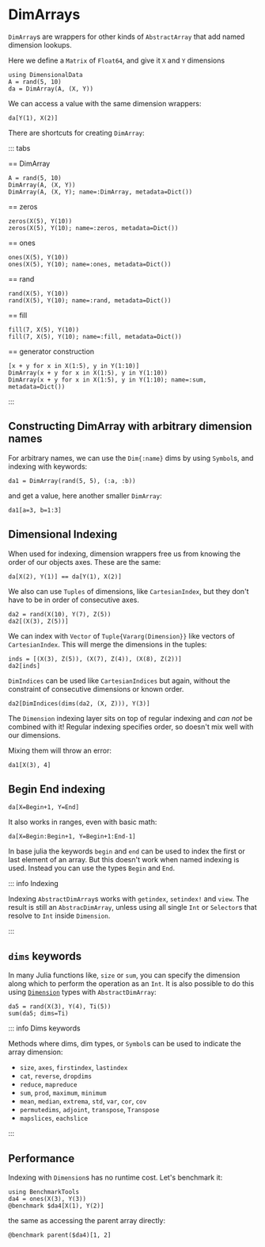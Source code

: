 # DimArrays

`DimArray`s are wrappers for other kinds of `AbstractArray` that
add named dimension lookups.


Here we define a `Matrix` of `Float64`, and give it `X` and `Y` dimensions

```@ansi dimarray
using DimensionalData
A = rand(5, 10)
da = DimArray(A, (X, Y))
```

We can access a value with the same dimension wrappers:

```@ansi dimarray
da[Y(1), X(2)]
```

There are shortcuts for creating `DimArray`:

::: tabs

== DimArray

```@ansi dimarray
A = rand(5, 10)
DimArray(A, (X, Y))
DimArray(A, (X, Y); name=:DimArray, metadata=Dict())
```

== zeros

```@ansi dimarray
zeros(X(5), Y(10))
zeros(X(5), Y(10); name=:zeros, metadata=Dict())
```

== ones

```@ansi dimarray
ones(X(5), Y(10))
ones(X(5), Y(10); name=:ones, metadata=Dict())
```

== rand

```@ansi dimarray
rand(X(5), Y(10))
rand(X(5), Y(10); name=:rand, metadata=Dict())
```

== fill

```@ansi dimarray
fill(7, X(5), Y(10))
fill(7, X(5), Y(10); name=:fill, metadata=Dict())
```

== generator construction

```@ansi dimarray
[x + y for x in X(1:5), y in Y(1:10)]
DimArray(x + y for x in X(1:5), y in Y(1:10))
DimArray(x + y for x in X(1:5), y in Y(1:10); name=:sum, metadata=Dict())
```

:::

## Constructing DimArray with arbitrary dimension names

For arbitrary names, we can use the `Dim{:name}` dims
by using `Symbol`s, and indexing with keywords:

```@ansi dimarray
da1 = DimArray(rand(5, 5), (:a, :b))
```

and get a value, here another smaller `DimArray`:

```@ansi dimarray
da1[a=3, b=1:3]
```

## Dimensional Indexing

When used for indexing, dimension wrappers free us from knowing the
order of our objects axes. These are the same:

```@ansi dimarray
da[X(2), Y(1)] == da[Y(1), X(2)]
```

We also can use `Tuples` of dimensions, like `CartesianIndex`,
but they don't have to be in order of consecutive axes.

```@ansi dimarray
da2 = rand(X(10), Y(7), Z(5))
da2[(X(3), Z(5))]
```

We can index with `Vector` of `Tuple{Vararg(Dimension}}` like vectors of
`CartesianIndex`. This will merge the dimensions in the tuples:

```@ansi dimarray
inds = [(X(3), Z(5)), (X(7), Z(4)), (X(8), Z(2))]
da2[inds]
```

`DimIndices` can be used like `CartesianIndices` but again, without the
constraint of consecutive dimensions or known order.

```@ansi dimarray
da2[DimIndices(dims(da2, (X, Z))), Y(3)]
```

The `Dimension` indexing layer sits on top of regular indexing and _can not_ be combined
with it! Regular indexing specifies order, so doesn't mix well with our dimensions.

Mixing them will throw an error:

```@ansi dimarray
da1[X(3), 4]
```

## Begin End indexing

```@ansi dimarray
da[X=Begin+1, Y=End]
```

It also works in ranges, even with basic math:

```@ansi dimarray
da[X=Begin:Begin+1, Y=Begin+1:End-1]
```

In base julia the keywords `begin` and `end` can be used to
index the first or last element of an array. But this doesn't 
work when named indexing is used. Instead you can use the types
`Begin` and `End`.

::: info Indexing

Indexing `AbstractDimArray`s works with `getindex`, `setindex!` and
`view`. The result is still an `AbstracDimArray`, unless using all single
`Int` or `Selector`s that resolve to `Int` inside `Dimension`.

:::

## `dims` keywords

In many Julia functions like, `size` or `sum`, you can specify the dimension
along which to perform the operation as an `Int`. It is also possible to do this
using [`Dimension`](@ref) types with `AbstractDimArray`:

```@ansi dimarray
da5 = rand(X(3), Y(4), Ti(5))
sum(da5; dims=Ti)
```

::: info Dims keywords

Methods where dims, dim types, or `Symbol`s can be used to indicate the array dimension:

- `size`, `axes`, `firstindex`, `lastindex`
- `cat`, `reverse`, `dropdims`
- `reduce`, `mapreduce`
- `sum`, `prod`, `maximum`, `minimum`
- `mean`, `median`, `extrema`, `std`, `var`, `cor`, `cov`
- `permutedims`, `adjoint`, `transpose`, `Transpose`
- `mapslices`, `eachslice`

:::


## Performance

Indexing with `Dimension`s has no runtime cost. Let's benchmark it:

```@ansi dimarray
using BenchmarkTools
da4 = ones(X(3), Y(3))
@benchmark $da4[X(1), Y(2)]
```

the same as accessing the parent array directly:

```@ansi dimarray
@benchmark parent($da4)[1, 2]
```
